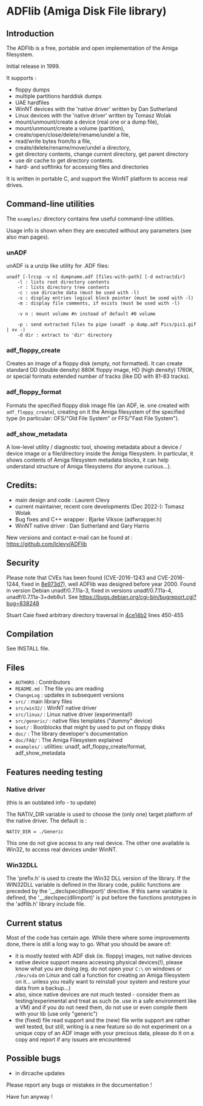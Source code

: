 # ADFlib (Amiga Disk File library)

## Introduction

The ADFlib is a free, portable and open implementation of the Amiga filesystem.

Initial release in 1999.

It supports :
- floppy dumps
- multiple partitions harddisk dumps
- UAE hardfiles
- WinNT devices with the 'native driver' written by Dan Sutherland
- Linux devices with the 'native driver' written by Tomasz Wolak
- mount/unmount/create a device (real one or a dump file),
- mount/unmount/create a volume (partition),
- create/open/close/delete/rename/undel a file,
- read/write bytes from/to a file,
- create/delete/rename/move/undel a directory,
- get directory contents, change current directory, get parent directory
- use dir cache to get directory contents.
- hard- and softlinks for accessing files and directories

It is written in portable C, and support the WinNT platform to access real drives.


## Command-line utilities

The `examples/` directory contains few useful command-line utilities.

Usage info is shown when they are executed without any parameters (see also man pages).


### unADF

unADF is a unzip like utility for .ADF files:

```
unadf [-lrcsp -v n] dumpname.adf [files-with-path] [-d extractdir]
    -l : lists root directory contents
    -r : lists directory tree contents
    -c : use dircache data (must be used with -l)
    -s : display entries logical block pointer (must be used with -l)
    -m : display file comments, if exists (must be used with -l)

    -v n : mount volume #n instead of default #0 volume

    -p : send extracted files to pipe (unadf -p dump.adf Pics/pic1.gif | xv -)
    -d dir : extract to 'dir' directory
```

### adf_floppy_create

Creates an image of a floppy disk (empty, not formatted). It can create
standard DD (double density) 880K floppy image, HD (high density) 1760K, or
special formats extended number of tracks (like DD with 81-83 tracks).

### adf_floppy_format

Formats the specified floppy disk image file (an ADF, ie. one created with
`adf_floppy_create`), creating on it the Amiga filesystem of the specified
type (in particular: OFS/"Old File System" or FFS/"Fast File System").


### adf_show_metadata

A low-level utility / diagnostic tool, showing metadata about a device / device
image or a file/directory inside the Amiga filesystem. In particular, it shows
contents of Amiga filesystem metadata blocks, it can help understand structure
of Amiga filesystems (for anyone curious...).


## Credits:

- main design and code : Laurent Clevy
- current maintainer, recent core developments (Dec 2022-): Tomasz Wolak
- Bug fixes and C++ wrapper : Bjarke Viksoe (adfwrapper.h)
- WinNT native driver : Dan Sutherland and Gary Harris


New versions and contact e-mail can be found at : https://github.com/lclevy/ADFlib

## Security

Please note that CVEs has been found (CVE-2016-1243 and CVE-2016-1244, fixed in
[8e973d7](https://github.com/lclevy/ADFlib/commit/8e973d7b894552c3a3de0ccd2d1e9cb0b8e618dd)),
well ADFlib was designed before year 2000. Found in version Debian unadf/0.7.11a-3,
fixed in versions unadf/0.7.11a-4, unadf/0.7.11a-3+deb8u1.
See https://bugs.debian.org/cgi-bin/bugreport.cgi?bug=838248

Stuart Caie fixed arbitrary directory traversal in
[4ce14b2](https://github.com/lclevy/ADFlib/commit/4ce14b2a8b6db84954cf9705459eafebabecf3e4)
lines 450-455


## Compilation

See INSTALL file.


## Files

- `AUTHORS` : Contributors
- `README.md` : The file you are reading
- `ChangeLog` : updates in subsequent versions
- `src/` :	main library files
- `src/win32/` : WinNT native driver
- `src/linux/` : Linux native driver (experimental!)
- `src/generic/` : native files templates ("dummy" device)
- `boot/` :	Bootblocks that might by used to put on floppy disks
- `doc/` :	The library developer's documentation
- `doc/FAQ/` : The Amiga Filesystem explained
- `examples/` :	utilities: unadf, adf_floppy_create/format, adf_show_metadata


## Features needing testing

### Native driver

(this is an outdated info - to update)

The NATIV_DIR variable is used to choose the (only one) target platform
of the native driver. The default is :
```
NATIV_DIR = ./Generic
```
This one do not give access to any real device. The other one available is
Win32, to access real devices under WinNT.


### Win32DLL

The 'prefix.h' is used to create the Win32 DLL version of the library.
If the WIN32DLL variable is defined in the library code, public functions
are preceded by the '__declspec(dllexport)' directive. If this same
variable is defined, the '__declspec(dllimport)' is put before the functions
prototypes in the 'adflib.h' library include file.


## Current status
Most of the code has certain age. While there where some improvements done,
there is still a long way to go. What you should be aware of:
- it is mostly tested with ADF disk (ie. floppy) images, not native devices
- native device support means accessing physical devices(!), please know what
  you are doing (eg. do not open your `C:\` on windows or `/dev/sda` on Linux
  and call a function for creating an Amiga filesystem on it... unless you
  really want to reinstall your system and restore your data from a backup...)
- also, since native devices are not much tested - consider them as
  testing/experimental and treat as such (ie. use in a safe environment like
  a VM) and if you do not need them, do not use or even compile them with your
  lib (use only "generic")
- the (fixed) file read support and the (new) file write support are rather
  well tested, but still, writing is a new feature so do not experiment on
  a unique copy of an ADF image with your precious data, please do it on a copy
  and report if any issues are encountered

## Possible bugs

- in dircache updates

Please report any bugs or mistakes in the documentation !


Have fun anyway !
